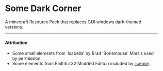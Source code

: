 # Some Dark Corner

A minecraft Resource Pack that replaces GUI windows dark-themed versions.

* * *

#### Attribution

* Some small elements from 'Isabella' by Brad 'Bonemouse' Morris used by permission.
* Some elements from Faithful 32 Modded Edition included by [license](https://github.com/F32Organization/Faithful32-1.7.10/blob/master/README.md).
